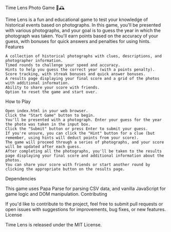 Time Lens Photo Game 📸🕰️

Time Lens is a fun and educational game to test your knowledge of historical events based on photographs. In this game, you'll be presented with various photographs, and your goal is to guess the year in which the photograph was taken. You'll earn points based on the accuracy of your guess, with bonuses for quick answers and penalties for using hints.
Features

    A collection of historical photographs with clues, descriptions, and photographer information.
    Timed rounds to challenge your speed and accuracy.
    Hints to help you guess the correct year (with a points penalty).
    Score tracking, with streak bonuses and quick answer bonuses.
    A results page displaying your final score and a grid of the photos with additional information.
    Ability to share your score with friends.
    Option to reset the game and start over.

How to Play

    Open index.html in your web browser.
    Click the "Start Game" button to begin.
    You'll be presented with a photograph. Enter your guess for the year the photo was taken in the input box.
    Click the "Submit" button or press Enter to submit your guess.
    If you're unsure, you can click the "Hint" button for a clue (but remember, using hints will deduct points from your score).
    The game will proceed through a series of photographs, and your score will be updated after each guess.
    After completing all the photographs, you'll be taken to the results page displaying your final score and additional information about the photos.
    You can share your score with friends or start another round by clicking the appropriate button on the results page.

Dependencies

This game uses Papa Parse for parsing CSV data, and vanilla JavaScript for game logic and DOM manipulation.
Contributing

If you'd like to contribute to the project, feel free to submit pull requests or open issues with suggestions for improvements, bug fixes, or new features.
License

Time Lens is released under the MIT License.
